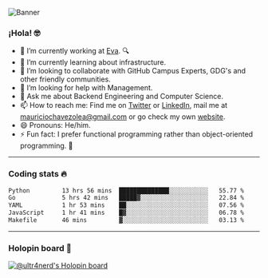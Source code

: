![Banner](banner.gif)

### ¡Hola! 🤓

- 🔭 I’m currently working at [Eva](https://evacenter.com/). 🔍
- 🌱 I’m currently learning about infrastructure.
- 👯 I’m looking to collaborate with GitHub Campus Experts, GDG's and other friendly communities.
- 🤔 I’m looking for help with Management.
- 💬 Ask me about Backend Engineering and Computer Science.
- 📫 How to reach me: Find me on [Twitter](https://twitter.com/ultr4nerd) or [LinkedIn](https://www.linkedin.com/in/ultr4nerd), mail me at [mauriciochavezolea@gmail.com](mailto:mauriciochavezolea@gmail.com) or go check my own [website](https://mauriciochavez.dev).
- 😄 Pronouns: He/him. 
- ⚡ Fun fact: I prefer functional programming rather than object-oriented programming. 🤭
---

### Coding stats 🔥

<!--START_SECTION:waka-->

```txt
Python         13 hrs 56 mins  ██████████████░░░░░░░░░░░   55.77 %
Go             5 hrs 42 mins   █████▓░░░░░░░░░░░░░░░░░░░   22.84 %
YAML           1 hr 53 mins    ██░░░░░░░░░░░░░░░░░░░░░░░   07.56 %
JavaScript     1 hr 41 mins    █▓░░░░░░░░░░░░░░░░░░░░░░░   06.78 %
Makefile       46 mins         ▓░░░░░░░░░░░░░░░░░░░░░░░░   03.13 %
```

<!--END_SECTION:waka-->

---

### Holopin board 🦖

[![@ultr4nerd's Holopin board](https://holopin.me/ultr4nerd)](https://holopin.io/@ultr4nerd)
